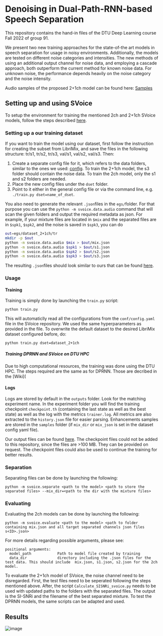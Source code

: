 # Denoising in Dual-Path-RNN-based Speech Separation
This repository contains the hand-in files of the DTU Deep Learning course Fall 2022 of group 91.

We present two new training approaches for the state-of-the art models in speech separation for usage in noisy environments. Additionally, the models are tested on different noise categories and intensities. The new methods of using an additional output channel for noise data, and employing a cascade approach, both outperform the current method for known noise data. For unknown noise, the performance depends heavily on the noise category and the noise intensity.

Audio samples of the proposed 2+1ch model can be found here: [Samples](https://github.com/AnnaGr-Git/DL_hand-in/tree/main/data/samples)

## Setting up and using SVoice

To setup the environment for training the mentioned 2ch and 2+1ch SVoice models, follow the steps described [here](https://github.com/facebookresearch/svoice).

### Setting up a our training dataset

If you want to train the model using our dataset, first follow the instruction for creating the subset from LibriMix, and save the files in the following structure: tr/s1, tr/s2, tr/s3, val/s1, val/s2, val/s3. Then:
1. Create a separate config file for it, which refers to the data folders, similar to the ones we used: [config](https://github.com/AnnaGr-Git/DL_hand-in/tree/main/data/conf). To train the 2+1ch model, the s3 folder should contain the noise data. To train the 2ch model, only the s1 and s2 folders are needed.
2. Place the new config files under the `dset` folder. 
3. Point to it either in the general config file or via the command line, e.g. `./train.py dset=name_of_dset`.

You also need to generate the relevant `.json`files in the `egs/`folder.
For that purpose you can use the `python -m svoice.data.audio` command that will
scan the given folders and output the required metadata as json.
For example, if your mixture files are located in `$mix` and the separated files are in `$spk1`, `$spk2`, and the noise is saved in `$spk3`, you can do

```bash
out=egs/dataset_2+1ch/tr
mkdir -p $out
python -m svoice.data.audio $mix > $out/mix.json
python -m svoice.data.audio $spk1 > $out/s1.json
python -m svoice.data.audio $spk2 > $out/s2.json
python -m svoice.data.audio $spk3 > $out/s3.json
```
The resulting `.json`files should look similar to ours that can be found [here](https://github.com/AnnaGr-Git/DL_hand-in/tree/main/data/egs/dataset_2%2B1ch). 

### Usage

#### Training
Training is simply done by launching the `train.py` script:

```
python train.py
```

This will automaticlly read all the configurations from the `conf/config.yaml` file in the SVoice repository. We used the same hyperparameters as provided in the file. To overwrite the default dataset to the desired LibriMix dataset configured before, do:
```
python train.py dset=dataset_2+1ch 
```

##### Training DPRNN and SVoice on DTU HPC
Due to high computational resources, the training was done using the DTU HPC. The steps required are the same as for DPRNN. Those are decribed in the [Wiki](

#### Logs

Logs are stored by default in the `outputs` folder. Look for the matching experiment name.
In the experiment folder you will find the training checkpoint `checkpoint.th` (containing the last state as well as the best state)
as well as the log with the metrics `trainer.log`. All metrics are also extracted to the `history.json`
file for easier parsing. Enhancements samples are stored in the `samples` folder (if `mix_dir` or `mix_json`
is set in the dataset config yaml file).

Our output files can be found [here](https://github.com/AnnaGr-Git/DL_hand-in/tree/main/outputs). The checkpoint files could not be added to this repository, since the files are >100 MB. They can be provided on request. The checkpoint files could also be used to continue the training for better results.


### Separation

Separating files can be done by launching the following:

```
python -m svoice.separate <path to the model> <path to store the separated files> --mix_dir=<path to the dir with the mixture files>
```

### Evaluating

Evaluating the 2ch models can be done by launching the following:

```
python -m svoice.evaluate <path to the model> <path to folder containing mix.json and all target separated channels json files s<ID>.json>
```

For more details regarding possible arguments, please see:

```
positional arguments:
  model_path            Path to model file created by training
  data_dir              directory including the .json files for the test data. This should include  mix.json, s1.json, s2.json for the 2ch model. 
```

To evaluate the 2+1ch model of SVoice, the noise channel need to be disregarded. First, the test files need to be seperated following the steps mentioned above. After, the script `Calculate_SISNRi_svoice.py` needs to be used with updated paths to the folders with the separated files. The output is the SI-SNRi and the filename of the best separated mixture. To test the DPRNN models, the same scripts can be adapted and used.


## Results

![image](https://user-images.githubusercontent.com/75242605/210592149-e9f467ad-8ab1-4152-9dff-e2c9683875a6.png)

